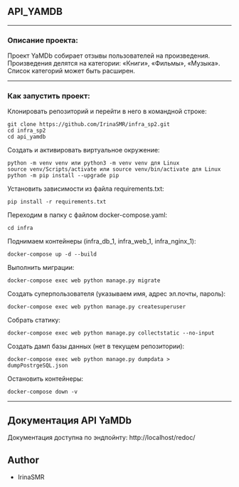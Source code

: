 
## API_YAMDB
***
### Описание проекта:

Проект YaMDb собирает отзывы пользователей на произведения. Произведения делятся на категории: «Книги», «Фильмы», «Музыка». Список категорий может быть расширен.

***
### Как запустить проект:

Клонировать репозиторий и перейти в него в командной строке:

```
git clone https://github.com/IrinaSMR/infra_sp2.git
cd infra_sp2
cd api_yamdb
```

Cоздать и активировать виртуальное окружение:

```
python -m venv venv или python3 -m venv venv для Linux
source venv/Scripts/activate или source venv/bin/activate для Linux
python -m pip install --upgrade pip
```

Установить зависимости из файла requirements.txt:

```
pip install -r requirements.txt
```

Переходим в папку с файлом docker-compose.yaml:

```
cd infra
```

Поднимаем контейнеры (infra_db_1, infra_web_1, infra_nginx_1):

```
docker-compose up -d --build
```

Выполнить миграции:

```
docker-compose exec web python manage.py migrate
```

Создать суперпользователя (указываем имя, адрес эл.почты, пароль):

```
docker-compose exec web python manage.py createsuperuser
```

Собрать статику:

```
docker-compose exec web python manage.py collectstatic --no-input
```

Создать дамп базы данных (нет в текущем репозитории):

```
docker-compose exec web python manage.py dumpdata > dumpPostrgeSQL.json
```

Остановить контейнеры:

```
docker-compose down -v
```

***
## Документация API YaMDb

Документация доступна по эндпойнту: http://localhost/redoc/

## Author
- IrinaSMR
